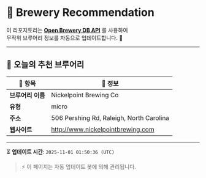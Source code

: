 # 🍺 Brewery Recommendation

이 리포지토리는 **[Open Brewery DB API](https://www.openbrewerydb.org/)** 를 사용하여  
무작위 브루어리 정보를 자동으로 업데이트합니다. 🚀

---

## 🌟 오늘의 추천 브루어리

| 🍻 항목 | 📌 정보 |
|--------|---------|
| **브루어리 이름** | Nickelpoint Brewing Co |
| **유형** | micro |
| **주소** | 506 Pershing Rd, Raleigh, North Carolina |
| **웹사이트** | http://www.nickelpointbrewing.com |

---

⏳ **업데이트 시간**: `2025-11-01 01:50:36 (UTC)`  

> ⚡ 이 페이지는 자동 업데이트 봇에 의해 관리됩니다.